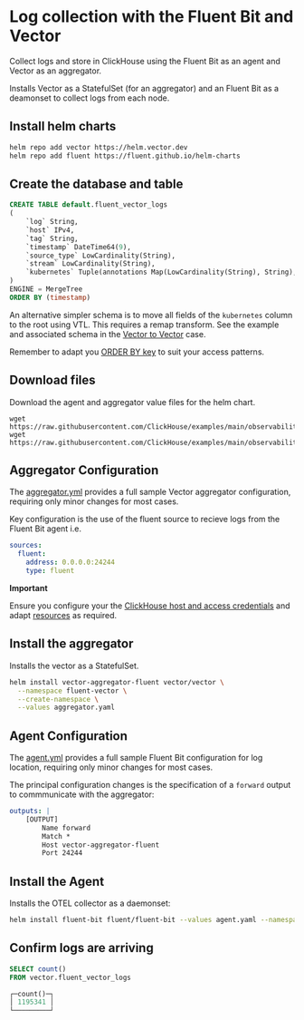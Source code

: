 # Log collection with the Fluent Bit and Vector

Collect logs and store in ClickHouse using the Fluent Bit as an agent and Vector as an aggregator.

Installs Vector as a StatefulSet (for an aggregator) and an Fluent Bit as a deamonset to collect logs from each node.

## Install helm charts

```bash
helm repo add vector https://helm.vector.dev
helm repo add fluent https://fluent.github.io/helm-charts
```

## Create the database and table

```sql
CREATE TABLE default.fluent_vector_logs
(
    `log` String,
    `host` IPv4,
    `tag` String,
    `timestamp` DateTime64(9),
    `source_type` LowCardinality(String),
    `stream` LowCardinality(String),
    `kubernetes` Tuple(annotations Map(LowCardinality(String), String), container_hash String, container_image LowCardinality(String), container_name LowCardinality(String), docker_id LowCardinality(String), host LowCardinality(String), labels Map(LowCardinality(String), String), namespace_name LowCardinality(String), pod_id LowCardinality(String), pod_name LowCardinality(String))
)
ENGINE = MergeTree
ORDER BY (timestamp)
```

An alternative simpler schema is to move all fields of the `kubernetes` column to the root using VTL. This requires a remap transform. See the example and associated schema in the [Vector to Vector](../vector_to_vector/) case.

Remember to adapt you [ORDER BY key](https://clickhouse.com/docs/en/guides/improving-query-performance/sparse-primary-indexes/sparse-primary-indexes-intro) to suit your access patterns.


## Download files

Download the agent and aggregator value files for the helm chart.

```
wget https://raw.githubusercontent.com/ClickHouse/examples/main/observability/logs/kubernetes/fluentbit_to_vector/agent.yml
wget https://raw.githubusercontent.com/ClickHouse/examples/main/observability/logs/kubernetes/fluentbit_to_vector/aggregator.yml
```

## Aggregator Configuration

The [aggregator.yml](./aggregator.yml) provides a full sample Vector aggregator configuration, requiring only minor changes for most cases.

Key configuration is the use of the fluent source to recieve logs from the Fluent Bit agent i.e.

```yaml
sources:
  fluent:
    address: 0.0.0.0:24244
    type: fluent
```

**Important**

Ensure you configure your the [ClickHouse host and access credentials](./aggregator.yaml#L298-L304) and adapt [resources](./aggregator.yaml#L167) as required.

## Install the aggregator

Installs the vector as a StatefulSet.

```bash
helm install vector-aggregator-fluent vector/vector \
  --namespace fluent-vector \
  --create-namespace \
  --values aggregator.yaml
```

## Agent Configuration

The [agent.yml](./agent.yml) provides a full sample Fluent Bit configuration for log location, requiring only minor changes for most cases.

The principal configuration changes is the specification of a `forward` output to commmunicate with the aggregator:

```yaml
outputs: |
    [OUTPUT]
        Name forward
        Match *
        Host vector-aggregator-fluent
        Port 24244
```

## Install the Agent

Installs the OTEL collector as a daemonset:

```bash
helm install fluent-bit fluent/fluent-bit --values agent.yaml --namespace fluent-vector
```

## Confirm logs are arriving

```sql
SELECT count()
FROM vector.fluent_vector_logs

┌─count()─┐
│ 1195341 │
└─────────┘
```
